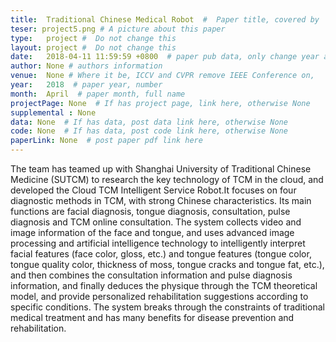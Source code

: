 ```yaml
---
title:  Traditional Chinese Medical Robot  #  Paper title, covered by ''
teser: project5.png # A picture about this paper
type:   project #  Do not change this
layout: project #  Do not change this
date:   2018-04-11 11:59:59 +0800  # paper pub data, only change year and month according to this format
author: None # authors information
venue:  None # Where it be, ICCV and CVPR remove IEEE Conference on,
year:   2018  # paper year, number
month:  April  # paper month, full name
projectPage: None  # If has project page, link here, otherwise None
supplemental : None
data: None  # If has data, post data link here, otherwise None
code: None  # If has data, post code link here, otherwise None
paperLink: None  # post paper pdf link here
---
```


The team has teamed up with Shanghai University of Traditional Chinese Medicine (SUTCM) to research the key technology of TCM in the cloud, and developed the Cloud TCM Intelligent Service Robot.It focuses on four diagnostic methods in TCM, with strong Chinese characteristics. Its main functions are facial diagnosis, tongue diagnosis, consultation, pulse diagnosis and TCM online consultation. The system collects video and image information of the face and tongue, and uses advanced image processing and artificial intelligence technology to intelligently interpret facial features (face color, gloss, etc.) and tongue features (tongue color, tongue quality color, thickness of moss, tongue cracks and tongue fat, etc.), and then combines the consultation information and pulse diagnosis information, and finally deduces the physique through the TCM theoretical model, and provide personalized rehabilitation suggestions according to specific conditions. The system breaks through the constraints of traditional medical treatment and has many benefits for disease prevention and rehabilitation.